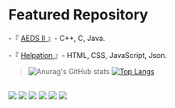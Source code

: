 # Featured Repository
-『 [AEDS II ](https://github.com/Miukiyn/AEDS-II)』- C++, C, Java.

-『 [Helpation ](https://github.com/ICEI-PUC-Minas-PMGCC-TI/tiaw-pmg-cc-m-20221-tiaw-doacoes-grupo-2)』- HTML, CSS, JavaScript, Json.
 
 
 > ![Anurag's GitHub stats](https://github-readme-stats.vercel.app/api?username=Miukiyn&show_icons=true&theme=radical)
 [![Top Langs](https://github-readme-stats.vercel.app/api/top-langs/?username=Miukiyn&langs_count=8&theme=radical)](https://github.com/anuraghazra/github-readme-stats)



<br>

<div>
  <a href="https://twitter.com/Miukiyn" target="_blank"><img src="https://img.shields.io/badge/Twitter-1DA1F2?style=for-the-badge&logo=twitter&logoColor=white" target="_blank"></a>
  <a href="https://www.instagram.com/miukiyn/" target="_blank"><img src="https://img.shields.io/badge/Instagram-E4405F?style=for-the-badge&logo=instagram&logoColor=white" target="_blank"></a>
 <a href="https://open.spotify.com/user/21ezpntu5s6own5cfpdwhlfry?si=251393bc31f64ba3" target="_blank"><img src="https://img.shields.io/badge/Spotify-1ED760?&style=for-the-badge&logo=spotify&logoColor=white" target="_blank"></a>
  <a href="https://www.twitch.tv/miukiyn" target="_blank"><img src="	https://img.shields.io/badge/Twitch-9146FF?style=for-the-badge&logo=twitch&logoColor=white" target="_blank"></a>
  <a href="https://steamcommunity.com/id/justmiukin" target="_blank"><img src="https://img.shields.io/badge/Steam-000000?style=for-the-badge&logo=steam&logoColor=white" target="_blank"></a>
  <a href="https://www.crunchyroll.com/pt-br/user/justmiukin" target="_blank"><img src="https://img.shields.io/badge/Crunchyroll-F47521?style=for-the-badge&logo=crunchyroll&logoColor=white" target="_blank"></a>
 </div>
 
